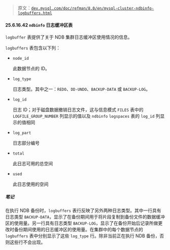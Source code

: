 > 原文：[`dev.mysql.com/doc/refman/8.0/en/mysql-cluster-ndbinfo-logbuffers.html`](https://dev.mysql.com/doc/refman/8.0/en/mysql-cluster-ndbinfo-logbuffers.html)

#### 25.6.16.42 `ndbinfo` 日志缓冲区表

`logbuffer` 表提供了关于 NDB 集群日志缓冲区使用情况的信息。

`logbuffers` 表包含以下列：

+   `node_id`

    此数据节点的 ID。

+   `log_type`

    日志类型。其中之一：`REDO`、`DD-UNDO`、`BACKUP-DATA` 或 `BACKUP-LOG`。

+   `log_id`

    日志 ID；对于磁盘数据撤销日志文件，这与信息模式 `FILES` 表中的 `LOGFILE_GROUP_NUMBER` 列显示的值以及 `ndbinfo` `logspaces` 表的 `log_id` 列显示的值相同

+   `log_part`

    日志部分编号

+   `total`

    此日志可用的总空间

+   `used`

    此日志使用的空间

##### 笔记

在执行 NDB 备份时，`logbuffers` 表行反映了另外两种日志类型。其中一行具有日志类型 `BACKUP-DATA`，显示了在备份期间用于将片段复制到备份文件的数据缓冲区的使用量。另一行具有日志类型 `BACKUP-LOG`，显示了在备份开始后记录所做更改时备份期间使用的日志缓冲区的使用量。在集群中的每个数据节点的 `logbuffers` 表中分别显示了这些 `log_type` 行。除非当前正在执行 NDB 备份，否则这些行不会出现。
